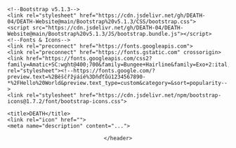 <!DOCTYPE html>
<html lang="en">
<head>
    <meta charset="UTF-8">
    <meta http-equiv="X-UA-Compatible" content="IE=edge">
    <meta name="viewport" content="width=device-width, initial-scale=1.0">
    <base href="">

    <!--Bootstrap v5.1.3-->
    <link rel="stylesheet" href="https://cdn.jsdelivr.net/gh/DEATH-04/DEATH-Website@main/Bootstrap%20v5.1.3/CSS/bootstrap.css">
    <script src="https://cdn.jsdelivr.net/gh/DEATH-04/DEATH-Website@main/Bootstrap%20v5.1.3/JS/bootstrap.bundle.js"></script>
    <!--Fonts & Icons-->
    <link rel="preconnect" href="https://fonts.googleapis.com">
    <link rel="preconnect" href="https://fonts.gstatic.com" crossorigin>
    <link href="https://fonts.googleapis.com/css2?family=Amatic+SC:wght@400;700&family=Bungee+Hairline&family=Exo+2:ital,wght@0,100;0,200;0,300;0,400;0,500;0,600;0,700;0,800;0,900;1,100;1,200;1,300;1,400;1,500;1,600;1,700;1,800;1,900&display=swap" rel="stylesheet"><!--https://fonts.google.com/?preview.text=%2Běščřžýáíé%3Dňďťůú1234567890-*%2FHello%20World&preview.text_type=custom&category=&sort=popularity-->
    <link rel="stylesheet" href="https://cdn.jsdelivr.net/npm/bootstrap-icons@1.7.2/font/bootstrap-icons.css">

    <title>DEATH</title>
    <link rel="icon" href="">
    <meta name="description" content="...">
</head>
<body>
    <header class="container-fluid">
        
    </header>
</body>
</html>
